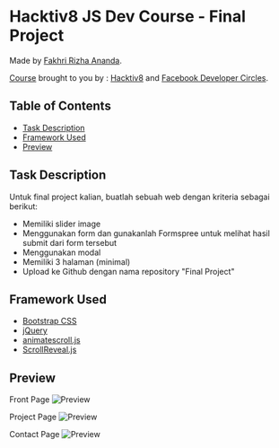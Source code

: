 # Hacktiv8 JS Dev Course - Final Project

Made by [Fakhri Rizha Ananda](https://github.com/user/fakhririzha).


[Course](https://hacktiv8.com/id/devc-javascript-development-course) brought to you by : [Hacktiv8](https://hacktiv8.com) and [Facebook Developer Circles](https://developers.facebook.com/developercircles/).

## Table of Contents
- [Task Description](#task-description)
- [Framework Used](#framework-used)
- [Preview](#preview)

## Task Description

Untuk final project kalian, buatlah sebuah web dengan kriteria sebagai berikut:

- Memiliki slider image
- Menggunakan form dan gunakanlah Formspree untuk melihat hasil submit dari form tersebut
- Menggunakan modal
- Memiliki 3 halaman (minimal)
- Upload ke Github dengan nama repository "Final Project"

## Framework Used

- [Bootstrap CSS](https://getbootstrap.com)
- [jQuery](https://code.jquery.com)
- [animatescroll.js](https://plugins.compzets.com/animatescroll/)
- [ScrollReveal.js](https://http://scrollrevealjs.org)

## Preview

Front Page
![Preview](https://raw.githubusercontent.com/fakhririzha/exercise3/master/img/ex4.png)

Project Page
![Preview](https://raw.githubusercontent.com/fakhririzha/exercise3/master/img/project.PNG)

Contact Page
![Preview](https://raw.githubusercontent.com/fakhririzha/exercise3/master/img/contact.PNG)
